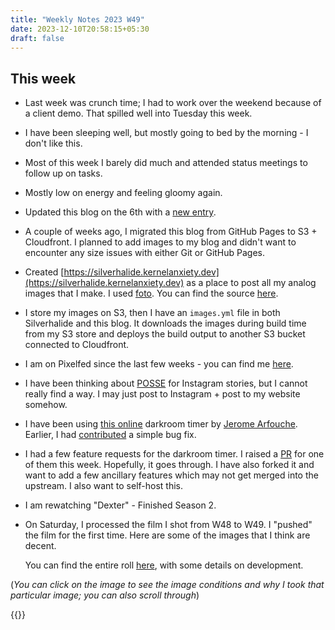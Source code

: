 ```yaml
---
title: "Weekly Notes 2023 W49"
date: 2023-12-10T20:58:15+05:30
draft: false
---
```


## This week

- Last week was crunch time; I had to work over the weekend because of a client demo. That spilled well into Tuesday this week.

- I have been sleeping well, but mostly going to bed by the morning - I don't like this.

- Most of this week I barely did much and attended status meetings to follow up on tasks.

- Mostly low on energy and feeling gloomy again.

- Updated this blog on the 6th with a [new entry](/post/your-battery-is-running-low/).

- A couple of weeks ago, I migrated this blog from GitHub Pages to S3 + Cloudfront. I planned to add images to my blog and didn't want to encounter any size issues with either Git or GitHub Pages.

- Created [https://silverhalide.kernelanxiety.dev](https://silverhalide.kernelanxiety.dev) as a place to post all my analog images that I make. I used [foto](https://github.com/waynezhang/foto). You can find the source [here](https://github.com/rohitshetty/silverhalide.kernelanxiety.dev).

- I store my images on S3, then I have an `images.yml` file in both Silverhalide and this blog. It downloads the images during build time from my S3 store and deploys the build output to another S3 bucket connected to Cloudfront.

- I am on Pixelfed since the last few weeks - you can find me [here](https://pixelfed.social/rohitshetty).

- I have been thinking about [POSSE](https://indieweb.org/POSSE) for Instagram stories, but I cannot really find a way. I may just post to Instagram + post to my website somehow.

- I have been using [this online](https://github.com/hemorej/darkroom-timer) darkroom timer by [Jerome Arfouche](https://github.com/hemorej). Earlier, I had [contributed](https://github.com/hemorej/darkroom-timer/pull/36) a simple bug fix.

- I had a few feature requests for the darkroom timer. I raised a [PR](https://github.com/hemorej/darkroom-timer/pull/52) for one of them this week. Hopefully, it goes through. I have also forked it and want to add a few ancillary features which may not get merged into the upstream. I also want to self-host this.

- I am rewatching "Dexter" - Finished Season 2.

- On Saturday, I processed the film I shot from W48 to W49. I "pushed" the film for the first time. Here are some of the images that I think are decent.

  You can find the entire roll [here](https://silverhalide.kernelanxiety.dev/#2023w48w49), with some details on development.

(_You can click on the image to see the image conditions and why I took that particular image; you can also scroll through_)

{{<gallery match="2023w48w49/*" rowHeight="180" margins="2" showExif=true scale=100% previewType="blur" thumbnailHoverEffect="enlarge" loadJQuery=true thumbnailResizeOptions="600x600 q90 Lanczos" >}}
